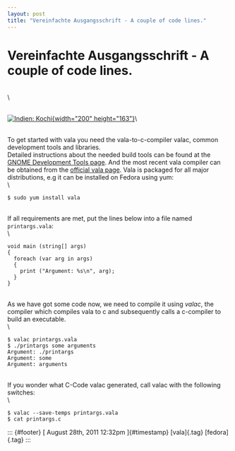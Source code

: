 ```yaml
---
layout: post
title: "Vereinfachte Ausgangsschrift - A couple of code lines."
---
```



Vereinfachte Ausgangsschrift - A couple of code lines.
======================================================

\
\

\
[![Indien:
Kochi](http://upload.wikimedia.org/wikipedia/commons/5/57/Vereinfachte_Ausgangsschrift.png){width="200"
height="163"}](http://upload.wikimedia.org/wikipedia/commons/5/57/Vereinfachte_Ausgangsschrift.png "Wikimedia: Vereinfachte Ausgangsschrift")\

\
To get started with vala you need the vala-to-c-compiler valac, common
development tools and libraries.\
Detailed instructions about the needed build tools can be found at the
[GNOME Development Tools
page](https://live.gnome.org/DeveloperTools/Installation). And the most
recent vala compiler can be obtained from the [official vala
page](https://live.gnome.org/Vala). Vala is packaged for all major
distributions, e.g it can be installed on Fedora using yum:\
\

``` {.brush:bash}
$ sudo yum install vala
```

\
If all requirements are met, put the lines below into a file named
`printargs.vala`:\
\

``` {.brush:csharp}
void main (string[] args)
{
  foreach (var arg in args)
  {
    print ("Argument: %s\n", arg);
  }
}
```

\
As we have got some code now, we need to compile it using *valac*, the
compiler which compiles vala to c and subsequently calls a c-compiler to
build an executable.\
\

``` {.brush:bash}
$ valac printargs.vala
$ ./printargs some arguments
Argument: ./printargs
Argument: some
Argument: arguments
```

\
If you wonder what C-Code valac generated, call valac with the following
switches:\
\

``` {.brush:bash}
$ valac --save-temps printargs.vala
$ cat printargs.c
```

::: {#footer}
[ August 28th, 2011 12:32pm ]{#timestamp} [vala]{.tag} [fedora]{.tag}
:::
